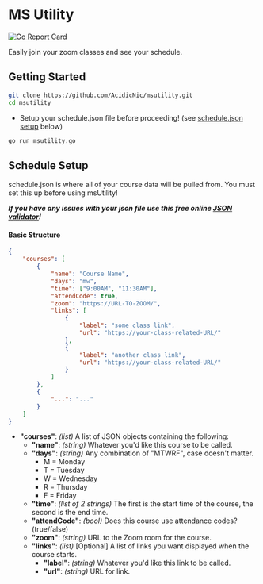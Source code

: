# MS Utility

[![Go Report Card](https://goreportcard.com/badge/github.com/acidicnic/msutility)](https://goreportcard.com/report/github.com/acidicnic/msutility)

Easily join your zoom classes and see your schedule.


## Getting Started
```bash
git clone https://github.com/AcidicNic/msutility.git
cd msutility
```

- Setup your schedule.json file before proceeding! (see [schedule.json setup](#schedule-setup) below)

```bash
go run msutility.go
```


## Schedule Setup

schedule.json is where all of your course data will be pulled from. You must set this up before using msUtility!

**_If you have any issues with your json file use this free online [JSON validator](https://jsonlint.com/)!_**


#### Basic Structure
```json
{
    "courses": [
        {
            "name": "Course Name",
            "days": "mw",
            "time": ["9:00AM", "11:30AM"],
            "attendCode": true,
            "zoom": "https://URL-TO-ZOOM/",
            "links": [
                {
                    "label": "some class link",
                    "url": "https://your-class-related-URL/"
                },
                {
                    "label": "another class link",
                    "url": "https://your-class-related-URL/"
                }
            ]
        },
        {
            "...": "..."
        }
    ]
}
```
- **"courses"**: *(list)* A list of JSON  objects containing the following:
    - **"name"**: *(string)* Whatever you'd like this course to be called.
    - **"days"**: *(string)* Any combination of "MTWRF", case doesn't matter.
        - M = Monday
        - T = Tuesday
        - W = Wednesday
        - R = Thursday
        - F = Friday
    - **"time"**: *(list of 2 strings)* The first is the start time of the course, the second is the end time.
    - **"attendCode"**: *(bool)* Does this course use attendance codes? (true/false)
    - **"zoom"**: *(string)* URL to the Zoom room for the course.
    - **"links"**: *(list)* [Optional] A list of links you want displayed when the course starts.
        - **"label"**: *(string)* Whatever you'd like this link to be called.
        - **"url"**: *(string)* URL for link.
